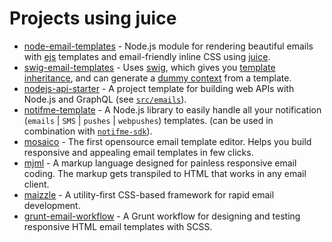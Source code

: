 # Projects using juice

* [node-email-templates][1] - Node.js module for rendering beautiful emails with [ejs][2] templates and email-friendly inline CSS using [juice][3].
* [swig-email-templates][4] - Uses [swig][5], which gives you [template inheritance][6], and can generate a [dummy context][7] from a template.
* [nodejs-api-starter][8] - A project template for building web APIs with Node.js and GraphQL (see [`src/emails`][9]).
* [notifme-template][10] - A Node.js library to easily handle all your notification (`emails` | `SMS` | `pushes` | `webpushes`) templates. (can be used in combination with [`notifme-sdk`][11]).
* [mosaico][13] - The first opensource email template editor. Helps you build responsive and appealing email templates in few clicks.
* [mjml][12] - A markup language designed for painless responsive email coding. The markup gets transpiled to HTML that works in any email client.
* [maizzle][14] - A utility-first CSS-based framework for rapid email development.
* [grunt-email-workflow][15] - A Grunt workflow for designing and testing responsive HTML email templates with SCSS.

[1]: https://github.com/niftylettuce/node-email-templates
[2]: https://github.com/tj/ejs
[3]: https://github.com/Automattic/juice
[4]: https://github.com/andrewrk/swig-email-templates
[5]: https://github.com/paularmstrong/swig
[6]: https://docs.djangoproject.com/en/dev/topics/templates/#template-inheritance
[7]: https://github.com/andrewrk/swig-dummy-context
[8]: https://github.com/kriasoft/nodejs-api-starter
[9]: https://github.com/kriasoft/nodejs-api-starter/tree/master/src/emails
[10]: https://github.com/notifme/notifme-template
[11]: https://github.com/notifme/notifme-sdk
[12]: https://github.com/mjmlio/mjml
[13]: https://github.com/voidlabs/mosaico
[14]: https://github.com/ThemeMountain/maizzle
[15]: https://github.com/leemunroe/grunt-email-workflow
